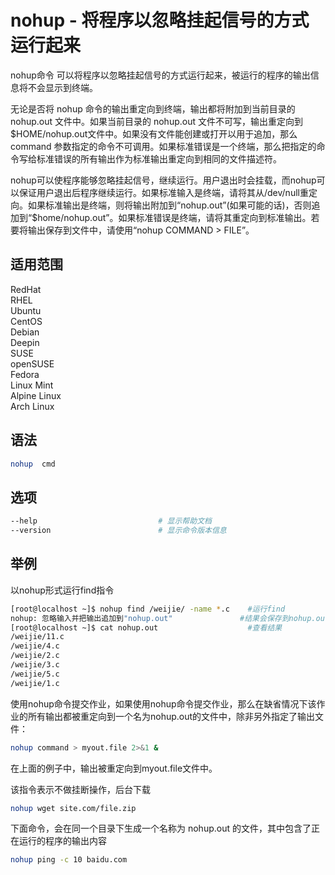 # nohup - 将程序以忽略挂起信号的方式运行起来

nohup命令 可以将程序以忽略挂起信号的方式运行起来，被运行的程序的输出信息将不会显示到终端。

无论是否将 nohup 命令的输出重定向到终端，输出都将附加到当前目录的 nohup.out 文件中。如果当前目录的 nohup.out 文件不可写，输出重定向到$HOME/nohup.out文件中。如果没有文件能创建或打开以用于追加，那么 command 参数指定的命令不可调用。如果标准错误是一个终端，那么把指定的命令写给标准错误的所有输出作为标准输出重定向到相同的文件描述符。

nohup可以使程序能够忽略挂起信号，继续运行。用户退出时会挂载，而nohup可以保证用户退出后程序继续运行。如果标准输入是终端，请将其从/dev/null重定向。如果标准输出是终端，则将输出附加到“nohup.out”(如果可能的话)，否则追加到“$home/nohup.out”。如果标准错误是终端，请将其重定向到标准输出。若要将输出保存到文件中，请使用“nohup COMMAND > FILE”。

## 适用范围

<!-- <div class="svg linux">Linux</div> -->
<div class="svg redhat">RedHat</div>
<div class="svg rhel">RHEL</div>
<div class="svg ubuntu">Ubuntu</div>
<div class="svg centos">CentOS</div>
<div class="svg debian">Debian</div>
<div class="svg deepin">Deepin</div>
<div class="svg suse">SUSE</div>
<div class="svg opensuse">openSUSE</div>
<div class="svg fedora">Fedora</div>
<div class="svg linuxmint">Linux Mint</div>
<!-- <div class="svg mxlinux">MX Linux</div> -->
<div class="svg alpinelinux">Alpine Linux</div>
<div class="svg archlinux">Arch Linux</div>

## 语法

``` bash
nohup  cmd
```

## 选项

``` bash
--help                           # 显示帮助文档
--version                        # 显示命令版本信息
```
## 举例
以nohup形式运行find指令
``` bash
[root@localhost ~]$ nohup find /weijie/ -name *.c    #运行find
nohup: 忽略输入并把输出追加到"nohup.out"               #结果会保存到nohup.out文件中
[root@localhost ~]$ cat nohup.out                    #查看结果
/weijie/11.c
/weijie/4.c
/weijie/2.c
/weijie/3.c
/weijie/5.c
/weijie/1.c
```

使用nohup命令提交作业，如果使用nohup命令提交作业，那么在缺省情况下该作业的所有输出都被重定向到一个名为nohup.out的文件中，除非另外指定了输出文件：
``` bash
nohup command > myout.file 2>&1 &
```
在上面的例子中，输出被重定向到myout.file文件中。

该指令表示不做挂断操作，后台下载
``` bash
nohup wget site.com/file.zip
```
下面命令，会在同一个目录下生成一个名称为 nohup.out 的文件，其中包含了正在运行的程序的输出内容
``` bash
nohup ping -c 10 baidu.com
```